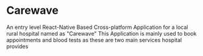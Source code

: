 # Carewave
 An entry level React-Native Based Cross-platform Application for a local rural hospital named as "Carewave"  This Application is mainly used to book appointments and blood tests as these are two main services hospital provides  
